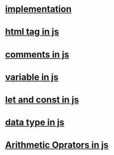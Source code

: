 # [implementation](./markdown/implementation.md)
# [html tag in js](./markdown/html%20tag%20in%20js.md)
# [comments in js](./markdown/comments.md)
# [variable in js](./markdown/variable.md)
# [let and const in js](./markdown/letandconst.md)
# [data type in js](./markdown/data%20type.md)
# [Arithmetic Oprators in js](./markdown/arithmetic.md)